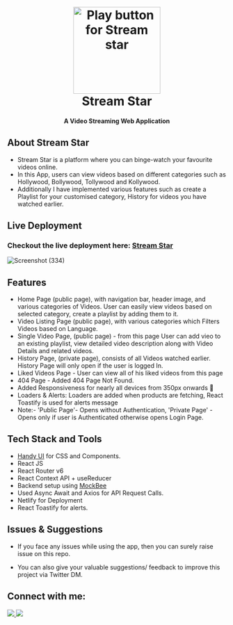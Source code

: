 
<h1 align="center"> <br>
  <a href="https://stream-star.netlify.app/" target="_blank"><img src="https://img.icons8.com/ios-filled/200/FAB005/play-button-circled--v1.png" alt="Play button for Stream star" width="200"></a>
  <br>
Stream Star
  <br></h1>

<h4 align="center">A Video Streaming Web Application</h4>


## About Stream Star

-  Stream Star is a platform where you can binge-watch your favourite videos online.
- In this App, users can view videos based on different categories such as Hollywood, Bollywood, Tollywood and Kollywood.
- Additionally I have implemented various features such as create a Playlist for your customised category, History for videos you have watched earlier.

## Live Deployment

### Checkout the live deployment here:  <a href="https://stream-star.netlify.app/" target="_blank">Stream Star</a>



![Screenshot (334)](https://user-images.githubusercontent.com/69259490/205503744-7afcffc1-1f87-4bf2-b77a-e5f2422a9ab4.png)

## Features

* Home Page (public page), with navigation bar, header image, and various categories of Videos. User can easily view videos based on selected category, create a playlist by adding them to it.
* Video Listing Page (public page), with various categories which Filters Videos based on Language.
* Single Video Page, (public page) - from this page User can add vieo to an existing playlist, view detailed video description along with Video Details and related videos.
* History Page, (private page), consists of all Videos watched earlier. History Page will only open if the user is logged In.
* Liked Videos Page - User can view all of his liked videos from this page
* 404 Page - Added 404 Page Not Found.
* Added Responsiveness for nearly all devices from 350px onwards :tada:
* Loaders & Alerts: Loaders are added when products are fetching, React Toastify is used for alerts message
* Note:- 'Public Page'- Opens without Authentication, 'Private Page' - Opens only if user is Authenticated otherwise opens Login Page.


## Tech Stack and Tools

* <a href="https://handy-ui.netlify.app/" target="_blank"> Handy UI</a> for CSS and Components.
* React JS
* React Router v6
* React Context API + useReducer
* Backend setup using <a href="https://mockbee.netlify.app/" traget="_blank">MockBee</a>
* Used Async Await and Axios for API Request Calls.
* Netlify for Deployment
* React Toastify for alerts.



## Issues & Suggestions

* If you face any issues while using the app, then you can surely raise issue on this repo.


* You can also give your valuable suggestions/ feedback to improve this project via Twitter DM.



## Connect with me:


<a href="https://twitter.com/Codesh_"><img src="https://img.shields.io/badge/Twitter-1DA1F2?style=for-the-badge&logo=twitter&logoColor=white"/>
</a>
<a href="https://github.com/kotesh-arya"><img src="https://img.shields.io/badge/GitHub-100000?style=for-the-badge&logo=github&logoColor=white"/></a>
